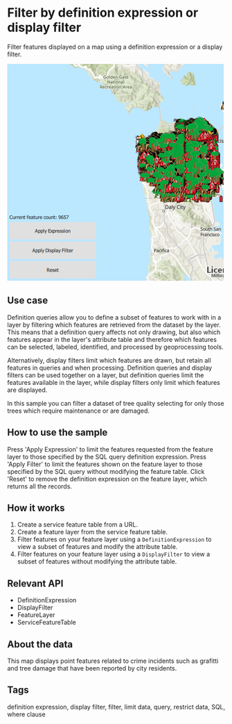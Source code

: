 # Filter by definition expression or display filter

Filter features displayed on a map using a definition expression or a display filter.

![](screenshot.png)

## Use case

Definition queries allow you to define a subset of features to work with in a layer by filtering which features are retrieved from the dataset by the layer. This means that a definition query affects not only drawing, but also which features appear in the layer's attribute table and therefore which features can be selected, labeled, identified, and processed by geoprocessing tools.

Alternatively, display filters limit which features are drawn, but retain all features in queries and when processing. Definition queries and display filters can be used together on a layer, but definition queries limit the features available in the layer, while display filters only limit which features are displayed.

In this sample you can filter a dataset of tree quality selecting for only those trees which require maintenance or are damaged.

## How to use the sample

Press 'Apply Expression' to limit the features requested from the feature layer to those specified by the SQL query definition expression.
Press 'Apply Filter' to limit the features shown on the feature layer to those specified by the SQL query without modifying the feature table.
Click 'Reset' to remove the definition expression on the feature layer, which returns all the records.

## How it works

1. Create a service feature table from a URL.
2. Create a feature layer from the service feature table.
3. Filter features on your feature layer using a `DefinitionExpression` to view a subset of features and modify the attribute table.
4. Filter features on your feature layer using a `DisplayFilter` to view a subset of features without modifying the attribute table.

## Relevant API

* DefinitionExpression
* DisplayFilter
* FeatureLayer
* ServiceFeatureTable

## About the data

This map displays point features related to crime incidents such as grafitti and tree damage that have been reported by city residents.

## Tags

definition expression, display filter, filter, limit data, query, restrict data, SQL, where clause

